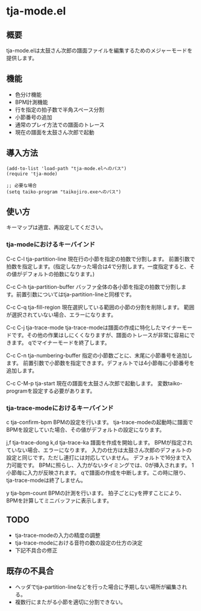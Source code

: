 # tja-mode.el

## 概要

tja-mode.elは太鼓さん次郎の譜面ファイルを編集するためのメジャーモードを提供します。

## 機能

* 色分け機能
* BPM計測機能
* 行を指定の拍子数で半角スペース分割
* 小節番号の追加
* 通常のプレイ方法での譜面のトレース
* 現在の譜面を太鼓さん次郎で起動

## 導入方法

```` emacs-lisp
(add-to-list 'load-path "tja-mode.elへのパス")
(require 'tja-mode)

;; 必要な場合
(setq taiko-program "taikojiro.exeへのパス")
````

## 使い方

キーマップは適宜、再設定してください。

### tja-modeにおけるキーバインド
C-c C-l
tja-partition-line
現在行の小節を指定の拍数で分割します。
前置引数で拍数を指定します。(指定しなかった場合は4で分割します。一度指定すると、その値がデフォルトの拍数になります。)

C-c C-h
tja-partition-buffer
バッファ全体の各小節を指定の拍数で分割します。前置引数についてはtja-partition-lineと同様です。

C-c C-q
tja-fill-region
現在選択している範囲の小節の分割を削除します。
範囲が選択されていない場合、エラーになります。

C-c C-j
tja-trace-mode
tja-trace-modeは譜面の作成に特化したマイナーモードです。その他の作業はしにくくなりますが、譜面のトレースが非常に容易にできます。
qでマイナーモードを終了します。

C-c C-n
tja-numbering-buffer
指定の小節数ごとに、末尾に小節番号を追加します。
前置引数で小節数を指定できます。デフォルトでは4小節毎に小節番号を追加します。

C-c C-M-p
tja-start
現在の譜面を太鼓さん次郎で起動します。
変数taiko-programを設定する必要があります。


### tja-trace-modeにおけるキーバインド
c
tja-confirm-bpm
BPMの設定を行います。
tja-trace-modeの起動時に譜面でBPMを設定していた場合、その値がデフォルトの設定になります。

j,f
tja-trace-dong
k,d
tja-trace-ka
譜面を作成を開始します。
BPMが指定されていない場合、エラーになります。
入力の仕方は太鼓さん次郎のデフォルトの設定と同じです。ただし連打には対応していません。
デフォルトで16分まで入力可能です。
BPMに照らし、入力がないタイミングでは、0が挿入されます。
1小節毎に入力が反映されます。
qで譜面の作成を中断します。この時に限り、tja-trace-modeは終了しません。

y
tja-bpm-count
BPMの計測を行います。
拍子ごとにyを押すことにより、BPMを計算してミニバッファに表示します。


## TODO

* tja-trace-modeの入力の精度の調整
* tja-trace-modeにおける音符の数の設定の仕方の決定
* 下記不具合の修正

## 既存の不具合

* ヘッダでtja-partition-lineなどを行った場合に予期しない場所が編集される。
* 複数行にまたがる小節を適切に分割できない。
